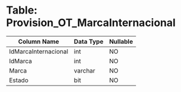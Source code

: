 # Table: Provision_OT_MarcaInternacional

| Column Name | Data Type | Nullable |
|-------------|-----------|----------|
| IdMarcaInternacional | int | NO |
| IdMarca | int | NO |
| Marca | varchar | NO |
| Estado | bit | NO |
